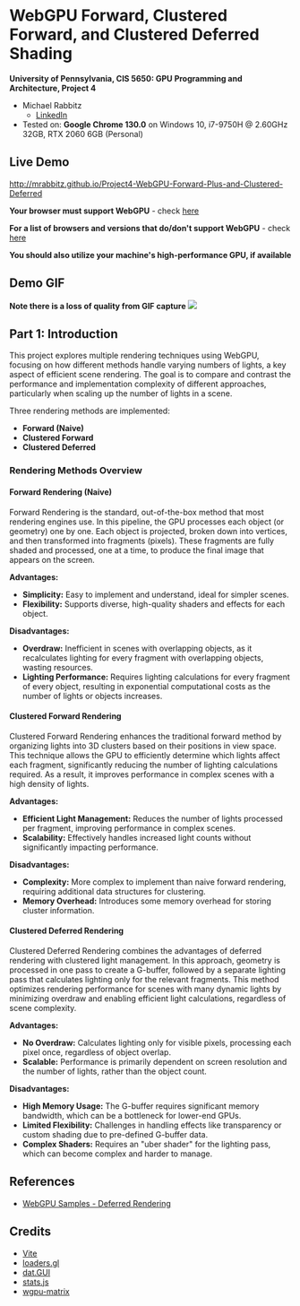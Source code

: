 WebGPU Forward, Clustered Forward, and Clustered Deferred Shading
======================

**University of Pennsylvania, CIS 5650: GPU Programming and Architecture, Project 4**

* Michael Rabbitz
  * [LinkedIn](https://www.linkedin.com/in/mike-rabbitz)
* Tested on: **Google Chrome 130.0** on Windows 10, i7-9750H @ 2.60GHz 32GB, RTX 2060 6GB (Personal)

## Live Demo
http://mrabbitz.github.io/Project4-WebGPU-Forward-Plus-and-Clustered-Deferred

**Your browser must support WebGPU** - check [here](https://webgpureport.org/)

**For a list of browsers and versions that do/don't support WebGPU** - check [here](https://caniuse.com/webgpu)

**You should also utilize your machine's high-performance GPU, if available**

## Demo GIF
**Note there is a loss of quality from GIF capture**
![](img/clustered_deferred.gif)

## Part 1: Introduction

This project explores multiple rendering techniques using WebGPU, focusing on how different methods handle varying numbers of lights, a key aspect of efficient scene rendering.
The goal is to compare and contrast the performance and implementation complexity of different approaches, particularly when scaling up the number of lights in a scene.

Three rendering methods are implemented:
- **Forward (Naive)**
- **Clustered Forward**
- **Clustered Deferred**

### Rendering Methods Overview

#### Forward Rendering (Naive)
Forward Rendering is the standard, out-of-the-box method that most rendering engines use. In this pipeline, the GPU processes each object (or geometry) one by one.
Each object is projected, broken down into vertices, and then transformed into fragments (pixels).
These fragments are fully shaded and processed, one at a time, to produce the final image that appears on the screen.

**Advantages:**
- **Simplicity:** Easy to implement and understand, ideal for simpler scenes.
- **Flexibility:** Supports diverse, high-quality shaders and effects for each object.

**Disadvantages:**
- **Overdraw:** Inefficient in scenes with overlapping objects, as it recalculates lighting for every fragment with overlapping objects, wasting resources.
- **Lighting Performance:** Requires lighting calculations for every fragment of every object, resulting in exponential computational costs as the number of lights or objects increases.

#### Clustered Forward Rendering
Clustered Forward Rendering enhances the traditional forward method by organizing lights into 3D clusters based on their positions in view space. This technique allows the GPU to efficiently determine which lights affect each fragment, significantly reducing the number of lighting calculations required. As a result, it improves performance in complex scenes with a high density of lights.

**Advantages:**
- **Efficient Light Management:** Reduces the number of lights processed per fragment, improving performance in complex scenes.
- **Scalability:** Effectively handles increased light counts without significantly impacting performance.

**Disadvantages:**
- **Complexity:** More complex to implement than naive forward rendering, requiring additional data structures for clustering.
- **Memory Overhead:** Introduces some memory overhead for storing cluster information.

#### Clustered Deferred Rendering
Clustered Deferred Rendering combines the advantages of deferred rendering with clustered light management. In this approach, geometry is processed in one pass to create a G-buffer, followed by a separate lighting pass that calculates lighting only for the relevant fragments. This method optimizes rendering performance for scenes with many dynamic lights by minimizing overdraw and enabling efficient light calculations, regardless of scene complexity.

**Advantages:**
- **No Overdraw:** Calculates lighting only for visible pixels, processing each pixel once, regardless of object overlap.
- **Scalable:** Performance is primarily dependent on screen resolution and the number of lights, rather than the object count.

**Disadvantages:**
- **High Memory Usage:** The G-buffer requires significant memory bandwidth, which can be a bottleneck for lower-end GPUs.
- **Limited Flexibility:** Challenges in handling effects like transparency or custom shading due to pre-defined G-buffer data.
- **Complex Shaders:** Requires an "uber shader" for the lighting pass, which can become complex and harder to manage.


## References
- [WebGPU Samples - Deferred Rendering](https://webgpu.github.io/webgpu-samples/?sample=deferredRendering)

## Credits

- [Vite](https://vitejs.dev/)
- [loaders.gl](https://loaders.gl/)
- [dat.GUI](https://github.com/dataarts/dat.gui)
- [stats.js](https://github.com/mrdoob/stats.js)
- [wgpu-matrix](https://github.com/greggman/wgpu-matrix)
